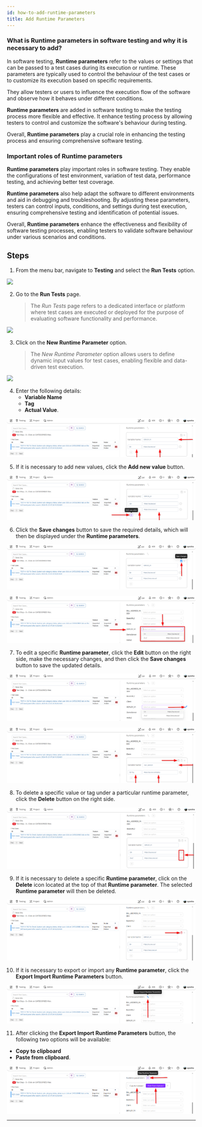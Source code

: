 ```yaml
---
id: how-to-add-runtime-parameters
title: Add Runtime Parameters
---
```


### What is Runtime parameters in software testing and why it is necessary to add?

In software testing, **Runtime parameters** refer to the values or settings that can be passed to a test cases during its execution or runtime. These parameters are typically used to control the behaviour of the test cases or to customize its execution based on specific requirements.  

They allow testers or users to influence the execution flow of the software and observe how it behaves under different conditions.  

**Runtime parameters** are added in software testing to make the testing process more flexible and effective. It enhance testing process by allowing testers to control and customize the software's behaviour during testing.  

Overall, **Runtime parameters** play a crucial role in enhancing the testing process and ensuring comprehensive software testing.  

### Important roles of Runtime parameters

**Runtime parameters** play important roles in software testing. They enable the configurations of test environment, variation of test data, performance testing, and achieving better test coverage.

**Runtime parameters** also help adapt the software to different environments and aid in debugging and troubleshooting. By adjusting these parameters, testers can control inputs, conditions, and settings during test execution, ensuring comprehensive testing and identification of potential issues.

Overall, **Runtime parameters** enhance the effectiveness and flexibility of software testing processes, enabling testers to validate software behaviour under various scenarios and conditions.

## Steps

1. From the menu bar, navigate to **Testing** and select the **Run Tests** option.

![](/img/how-tos/how-to-add-runtime-parameters/test-run.png)

2. Go to the **Run Tests** page.
   > The *Run Tests* page refers to a dedicated interface or platform where test cases are executed or deployed for the purpose of evaluating software functionality and performance.

![](/img/how-tos/how-to-add-runtime-parameters/run-test-pg.png)

3. Click on the **New Runtime Parameter** option. 
   > The *New Runtime Parameter* option allows users to define dynamic input values for test cases, enabling flexible and data-driven test execution.

![](/img/how-tos/how-to-add-runtime-parameters/run-parameter.png)

4. Enter the following details:
   - **Variable Name**
   - **Tag**
   - **Actual Value**.

![](/img/how-tos/how-to-add-runtime-parameters/runtime-details.png)

5. If it is necessary to add new values, click the **Add new value** button.

![](/img/how-tos/how-to-add-runtime-parameters/add-new-value.png)

6. Click the **Save changes** button to save the required details, which will then be displayed under the **Runtime parameters**.

![](/img/how-tos/how-to-add-runtime-parameters/save-runtime.png)

![](/img/how-tos/how-to-add-runtime-parameters/deploy-details.png)

7. To edit a specific **Runtime parameter**, click the **Edit** button on the right side, make the necessary changes, and then click the **Save changes** button to save the updated details.

![](/img/how-tos/how-to-add-runtime-parameters/edit-runtime.png)

![](/img/how-tos/how-to-add-runtime-parameters/updated-runtime.png)
  
8. To delete a specific value or tag under a particular runtime parameter, click the **Delete** button on the right side.

![](/img/how-tos/how-to-add-runtime-parameters/delete-value.png)

9. If it is necessary to delete a specific **Runtime parameter**, click on the **Delete** icon located at the top of that **Runtime parameter**. The selected **Runtime parameter** will then be deleted.
     
![](/img/how-tos/how-to-add-runtime-parameters/delete-runtime.png)

10. If it is necessary to export or import any **Runtime parameter**, click the **Export Import Runtime Parameters** button.

![](/img/how-tos/how-to-add-runtime-parameters/export-runtime.png)

11. After clicking the **Export Import Runtime Parameters** button, the following two options will be available:
- **Copy to clipboard**
- **Paste from clipboard**.

![](/img/how-tos/how-to-add-runtime-parameters/copy-runtime.png)

---
